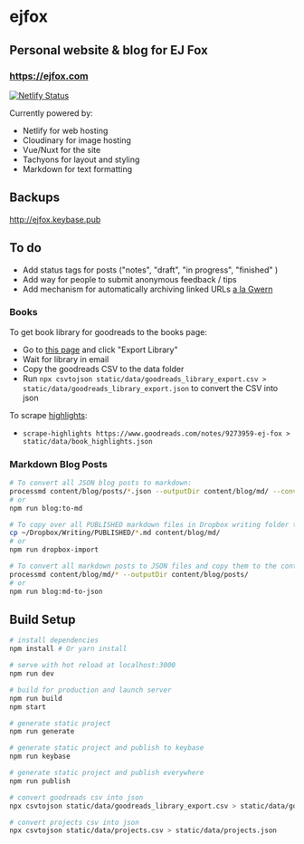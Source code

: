 # ejfox
## Personal website & blog for EJ Fox
### <https://ejfox.com>
[![Netlify Status](https://api.netlify.com/api/v1/badges/ff495492-f06f-44e1-8986-fe4b47981237/deploy-status)](https://app.netlify.com/sites/ejfoxcom/deploys)

Currently powered by:
+ Netlify for web hosting
+ Cloudinary for image hosting
+ Vue/Nuxt for the site
+ Tachyons for layout and styling
+ Markdown for text formatting

## Backups
<http://ejfox.keybase.pub>

## To do
+ Add status tags for posts ("notes", "draft", "in progress", "finished" )
+ Add way for people to submit anonymous feedback / tips
+ Add mechanism for automatically archiving linked URLs [a la Gwern](https://www.gwern.net/Archiving-URLs)

### Books

To get book library for goodreads to the books page:
+ Go to [this page](https://www.goodreads.com/review/import) and click "Export Library"
+ Wait for library in email
+ Copy the goodreads CSV to the data folder
+ Run `npx csvtojson static/data/goodreads_library_export.csv > static/data/goodreads_library_export.json` to convert the CSV into json

To scrape [highlights](https://www.goodreads.com/notes/9273959-ej-fox):
+ `scrape-highlights https://www.goodreads.com/notes/9273959-ej-fox > static/data/book_highlights.json`


### Markdown Blog Posts

```bash
# To convert all JSON blog posts to markdown:
processmd content/blog/posts/*.json --outputDir content/blog/md/ --convertMode source
# or
npm run blog:to-md

# To copy over all PUBLISHED markdown files in Dropbox writing folder to `md` folder in `~/content/blog/`
cp ~/Dropbox/Writing/PUBLISHED/*.md content/blog/md/
# or
npm run dropbox-import

# To convert all markdown posts to JSON files and copy them to the content directory
processmd content/blog/md/* --outputDir content/blog/posts/
# or
npm run blog:md-to-json
```

## Build Setup
``` bash
# install dependencies
npm install # Or yarn install

# serve with hot reload at localhost:3000
npm run dev

# build for production and launch server
npm run build
npm start

# generate static project
npm run generate

# generate static project and publish to keybase
npm run keybase

# generate static project and publish everywhere
npm run publish

# convert goodreads csv into json
npx csvtojson static/data/goodreads_library_export.csv > static/data/goodreads_library_export.json

# convert projects csv into json
npx csvtojson static/data/projects.csv > static/data/projects.json
```
